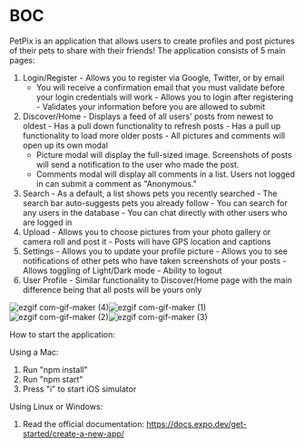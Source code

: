# BOC

PetPix is an application that allows users to create profiles and post pictures of their pets to share with their friends! The application consists of 5 main pages:

  1. Login/Register
    - Allows you to register via Google, Twitter, or by email
        - You will receive a confirmation email that you must validate before your login credentials will work
    - Allows you to login after registering
    - Validates your information before you are allowed to submit
  2. Discover/Home
    - Displays a feed of all users' posts from newest to oldest
    - Has a pull down functionality to refresh posts
    - Has a pull up functionality to load more older posts
    - All pictures and comments will open up its own modal
      - Picture modal will display the full-sized image. Screenshots of posts will send a notification to the user who made the post.
      - Comments modal will display all comments in a list. Users not logged in can submit a comment as "Anonymous."
  3. Search
    - As a default, a list shows pets you recently searched
    - The search bar auto-suggests pets you already follow
    - You can search for any users in the database
    - You can chat directly with other users who are logged in
  4. Upload
    - Allows you to choose pictures from your photo gallery or camera roll and post it
    - Posts will have GPS location and captions
  5. Settings
    - Allows you to update your profile picture
    - Allows you to see notifications of other pets who have taken screenshots of your posts
    - Allows toggling of Light/Dark mode
    - Ability to logout
  6. User Profile
    - Similar functionality to Discover/Home page with the main difference being that all posts will be yours only

![ezgif com-gif-maker (4)](https://user-images.githubusercontent.com/41309544/164945037-01ffd326-cec1-40ee-856e-03646c27026f.gif)![ezgif com-gif-maker (1)](https://user-images.githubusercontent.com/41309544/164944969-f7b618f0-d960-485c-842e-df23da49d08d.gif)![ezgif com-gif-maker (2)](https://user-images.githubusercontent.com/41309544/164944978-f3c7e84b-f7d8-40c6-b16b-86ec2f24f66b.gif)![ezgif com-gif-maker (3)](https://user-images.githubusercontent.com/41309544/164944989-ab82bf92-ab16-4f13-a609-dc5c8fc0864f.gif)



How to start the application:

Using a Mac:
  1. Run "npm install"
  2. Run "npm start"
  3. Press "i" to start iOS simulator

Using Linux or Windows:
  1. Read the official documentation: https://docs.expo.dev/get-started/create-a-new-app/ 


